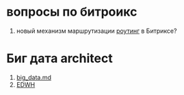 вопросы по битроикс 
====================
 1. новый механизм маршрутизации [роутинг](birix_file%2Fbitrix_routing.md) в Битриксе?




Биг дата  architect
====================
 1. [big_data.md](big_data%2Fbig_data.md)
 2. [EDWH](https://digital.tn.ru/articles/sistemy-khraneniya-i-obrabotki-bolshikh-dannykh/)


